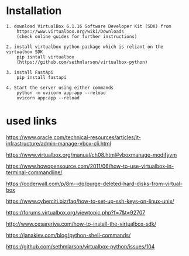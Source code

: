 # Installation

    1. download VirtualBox 6.1.16 Software Developer Kit (SDK) from
        https://www.virtualbox.org/wiki/Downloads
        (check online guides for further instructions)

    2. install virtualbox python package which is reliant on the virtualbox SDK
        pip isntall virtualbox
        (https://github.com/sethmlarson/virtualbox-python)

    3. install FastApi
        pip install fastapi

    4. Start the server using either commands
        python -m uvicorn app:app --reload
        uvicorn app:app --reload


# used links

https://www.oracle.com/technical-resources/articles/it-infrastructure/admin-manage-vbox-cli.html

https://www.virtualbox.org/manual/ch08.html#vboxmanage-modifyvm

https://www.howopensource.com/2011/06/how-to-use-virtualbox-in-terminal-commandline/

https://coderwall.com/p/8m--dq/purge-deleted-hard-disks-from-virtual-box

https://www.cyberciti.biz/faq/how-to-set-up-ssh-keys-on-linux-unix/

https://forums.virtualbox.org/viewtopic.php?f=7&t=92707

http://www.cesareriva.com/how-to-install-the-virtualbox-sdk/

https://janakiev.com/blog/python-shell-commands/

https://github.com/sethmlarson/virtualbox-python/issues/104